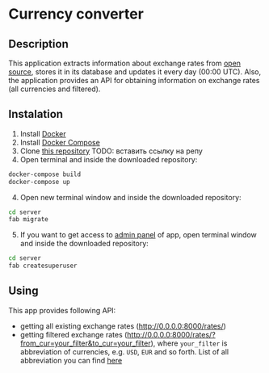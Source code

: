 # **Currency converter**

## **Description**

This application extracts information about exchange rates from [open source](https://openexchangerates.org/), stores it in its database and updates it every day (00:00 UTC). Also, the application provides an API for obtaining information on exchange rates (all currencies and filtered).

## **Instalation**

1. Install [Docker](https://docs.docker.com/install/)
2. Install [Docker Compose](https://docs.docker.com/compose/install/)
3. Clone [this repository](https://github.com/) TODO: вставить ссылку на репу
4. Open terminal and inside the downloaded repository:

```sh
docker-compose build
docker-compose up
```

4. Open new terminal window and inside the downloaded repository:

```sh
cd server
fab migrate
```

5. If you want to get access to [admin panel](<http://0.0.0.0:8000/admin/>) of app, open terminal window and inside the downloaded repository:

```sh
cd server
fab createsuperuser
```

## **Using**

This app provides following API:

* getting all existing exchange rates (<http://0.0.0.0:8000/rates/>)
* getting filtered exchange rates (<http://0.0.0.0:8000/rates/?from_cur=your_filter&to_cur=your_filter>), where `your_filter` is abbreviation of currencies, e.g. `USD`, `EUR` and so forth. List of all abbreviation you can find [here](https://www.easymarkets.com/int/learn-centre/discover-trading/currency-acronyms-and-abbreviations/)